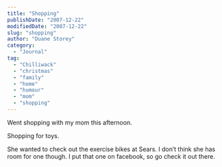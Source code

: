 ```yaml
---
title: "Shopping"
publishDate: "2007-12-22"
modifiedDate: "2007-12-22"
slug: "shopping"
author: "Duane Storey"
category:
  - "Journal"
tag:
  - "Chilliwack"
  - "christmas"
  - "family"
  - "home"
  - "humour"
  - "mom"
  - "shopping"
---
```


Went shopping with my mom this afternoon.

  
Shopping for toys.

  
  
She wanted to check out the exercise bikes at Sears. I don’t think she has room for one though. I put that one on facebook, so go check it out there.